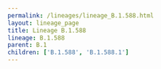 ```yaml
---
permalink: /lineages/lineage_B.1.588.html
layout: lineage_page
title: Lineage B.1.588
lineage: B.1.588
parent: B.1
children: ['B.1.588', 'B.1.588.1']
---
```

